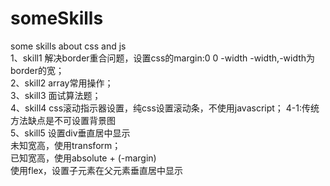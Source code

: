 # someSkills
some skills about css and js<br/>
1、skill1
解决border重合问题，设置css的margin:0 0 -width -width,-width为border的宽；<br/>
2、skill2
array常用操作；<br/>
3、skill3
面试算法题；<br/>
4、skill4
css滚动指示器设置，纯css设置滚动条，不使用javascript；
4-1:传统方法缺点是不可设置背景图
<br/>
5、skill5  设置div垂直居中显示<br>
    未知宽高，使用transform；<br>
    已知宽高，使用absolute + (-margin)<br>
    使用flex，设置子元素在父元素垂直居中显示<br>
